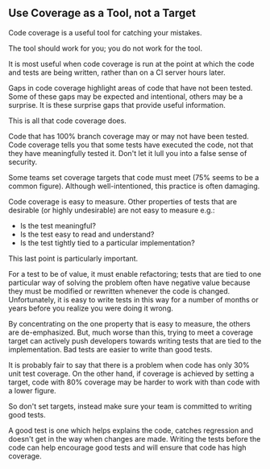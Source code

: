 ## Use Coverage as a Tool, not a Target

Code coverage is a useful tool for catching your mistakes. 

The tool should work for you; you do not work for the tool.

It is most useful when code coverage is run at the point at which the code and tests are being written, rather than on a CI server hours later.

Gaps in code coverage highlight areas of code that have not been tested. Some of these gaps may be expected and intentional, others may be a surprise. It is these surprise gaps that provide useful information.

This is all that code coverage does.

Code that has 100% branch coverage may or may not have been tested. Code coverage tells you that some tests have executed the code, not that they have meaningfully tested it. Don't let it lull you into a false sense of security.

Some teams set coverage targets that code must meet (75% seems to be a common figure). Although well-intentioned, this practice is often damaging.

Code coverage is easy to measure. Other properties of tests that are desirable (or highly undesirable) are not easy to measure e.g.:

* Is the test meaningful?
* Is the test easy to read and understand?
* Is the test tightly tied to a particular implementation?

This last point is particularly important.

For a test to be of value, it must enable refactoring; tests that are tied to one particular way of solving the problem often have negative value because they must be modified or rewritten whenever the code is changed. Unfortunately, it is easy to write tests in this way for a number of months or years before you realize you were doing it wrong.

By concentrating on the one property that is easy to measure, the others are de-emphasized. But, much worse than this, trying to meet a coverage target can actively push developers towards writing tests that are tied to the implementation. Bad tests are easier to write than good tests.

It is probably fair to say that there is a problem when code has only 30% unit test coverage. On the other hand, if coverage is achieved by setting a target, code with 80% coverage may be harder to work with than code with a lower figure.

So don't set targets, instead make sure your team is committed to writing good tests. 

A good test is one which helps explains the code, catches regression and doesn't get in the way when changes are made. Writing the tests before the code can help encourage good tests and will ensure that code has high coverage.
